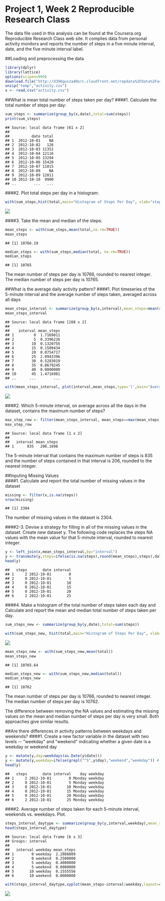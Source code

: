 # Project 1, Week 2 Reproducible Research Class

The data file used in this analysis can be found at the Coursera.org Reproducible Research Class web site. It complies data from personal activity monitors and reports the number of steps in a five minute interval, date, and the five minute interval label.  
  
##Loading and preprocessing the data

```r
library(dplyr)
library(lattice)
options(scipen=999)
download.file("http://d396qusza40orc.cloudfront.net/repdata%2Fdata%2Factivity.zip","temp",mode="wb")
unzip("temp","activity.csv")
x <- read.csv("activity.csv")
```
##What is mean total number of steps taken per day?
####1. Calculate the total number of steps per day:

```r
sum_steps <- summarize(group_by(x,date),total=sum(steps))
print(sum_steps)
```

```
## Source: local data frame [61 x 2]
## 
##          date total
## 1  2012-10-01    NA
## 2  2012-10-02   126
## 3  2012-10-03 11352
## 4  2012-10-04 12116
## 5  2012-10-05 13294
## 6  2012-10-06 15420
## 7  2012-10-07 11015
## 8  2012-10-08    NA
## 9  2012-10-09 12811
## 10 2012-10-10  9900
## ..        ...   ...
```
####2. Plot total steps per day in a histogram:

```r
with(sum_steps,hist(total,main="Histogram of Steps Per Day", xlab="steps/day",col="light blue"))
```

![](PA1_template_files/figure-html/first_plot-1.png) 

####3. Take the mean and median of the steps:

```r
mean_steps <- with(sum_steps,mean(total,na.rm=TRUE))
mean_steps
```

```
## [1] 10766.19
```

```r
median_steps <- with(sum_steps,median(total, na.rm=TRUE))
median_steps
```

```
## [1] 10765
```

The mean number of steps per day is 10766, rounded to nearest integer.  
The median number of steps per day is 10765.  

##What is the average daily activity pattern?
####1. Plot timeseries of the 5-minute interval and the average number of steps taken, averaged across all days

```r
mean_steps_interval <- summarize(group_by(x,interval),mean_steps=mean(steps,na.rm=TRUE))
mean_steps_interval
```

```
## Source: local data frame [288 x 2]
## 
##    interval mean_steps
## 1         0  1.7169811
## 2         5  0.3396226
## 3        10  0.1320755
## 4        15  0.1509434
## 5        20  0.0754717
## 6        25  2.0943396
## 7        30  0.5283019
## 8        35  0.8679245
## 9        40  0.0000000
## 10       45  1.4716981
## ..      ...        ...
```

```r
with(mean_steps_interval, plot(interval,mean_steps,type='l',main="Average Number of Steps Taken Per Interval",xlab="Average Number of Steps",ylab="5-minute Interval",col="blue"))
```

![](PA1_template_files/figure-html/second_plot-1.png) 

####2. Which 5-minute interval, on average across all the days in the dataset, contains the maximum number of steps?  


```r
max_step_row <- filter(mean_steps_interval, mean_steps==max(mean_steps))
max_step_row
```

```
## Source: local data frame [1 x 2]
## 
##   interval mean_steps
## 1      835   206.1698
```
The 5-minute interval that contains the maximum number of steps is 835 and the number of steps contained in that interval is 206, rounded to the nearest integer.  

##Inputing Missing Values  
####1. Calculate and report the total number of missing values in the dataset

```r
missing <- filter(x,is.na(steps))
nrow(missing)
```

```
## [1] 2304
```
The number of missing values in the dataset is 2304. 

####2-3. Devise a strategy for filling in all of the missing values in the dataset. Create new dataset y. 
The following code replaces the steps NA values with the mean value for that 5-minute interval, rounded to nearest integer.  


```r
y <- left_join(x,mean_steps_interval,by="interval")
y <- transmute(y,steps=ifelse(is.na(steps),round(mean_steps),steps),date,interval)
head(y)
```

```
##   steps       date interval
## 1     2 2012-10-01        0
## 2     0 2012-10-01        5
## 3     0 2012-10-01       10
## 4     0 2012-10-01       15
## 5     0 2012-10-01       20
## 6     2 2012-10-01       25
```

####4. Make a histogram of the total number of steps taken each day and Calculate and report the mean and median total number of steps taken per day.  

```r
sum_steps_new <- summarize(group_by(y,date),total=sum(steps))
```

```r
with(sum_steps_new, hist(total,main="Histogram of Steps Per Day", xlab="steps/day",col="light blue"))
```

![](PA1_template_files/figure-html/third_plot-1.png) 

```r
mean_steps_new <- with(sum_steps_new,mean(total))
mean_steps_new
```

```
## [1] 10765.64
```

```r
median_steps_new <- with(sum_steps_new,median(total))
median_steps_new
```

```
## [1] 10762
```

The mean number of steps per day is 10766, rounded to nearest integer.  
The median number of steps per day is 10762.  

The difference between removing the NA values and estimating the missing values on the mean and median number of steps per day is very small. Both approaches give similar results.  

##Are there differences in activity patterns between weekdays and weekends?
####1. Create a new factor variable in the dataset with two levels -- "weekday" and "weekend" indicating whether a given date is a weekday or weekend day

```r
y <- mutate(y,day=weekdays(as.Date(y$date)))
y <- mutate(y,weekday=ifelse(grepl("^S",y$day),"weekend","weekday")) # weekend day names start with "S", weekdays do not
head(y)
```

```
##   steps       date interval    day weekday
## 1     2 2012-10-01        0 Monday weekday
## 2     0 2012-10-01        5 Monday weekday
## 3     0 2012-10-01       10 Monday weekday
## 4     0 2012-10-01       15 Monday weekday
## 5     0 2012-10-01       20 Monday weekday
## 6     2 2012-10-01       25 Monday weekday
```
####2. Average number of steps taken for each 5-minute interval, weekends vs. weekdays. Plot.

```r
steps_interval_daytype <- summarize(group_by(y,interval,weekday),mean_steps=mean(steps))
head(steps_interval_daytype)
```

```
## Source: local data frame [6 x 3]
## Groups: interval
## 
##   interval weekday mean_steps
## 1        0 weekday  2.2888889
## 2        0 weekend  0.2500000
## 3        5 weekday  0.4000000
## 4        5 weekend  0.0000000
## 5       10 weekday  0.1555556
## 6       10 weekend  0.0000000
```

```r
with(steps_interval_daytype,xyplot(mean_steps~interval|weekday,layout=c(1,2),type='l',xlab="5-minute Interval",ylab="Average Number of Steps"))
```

![](PA1_template_files/figure-html/fourth_plot-1.png) 

